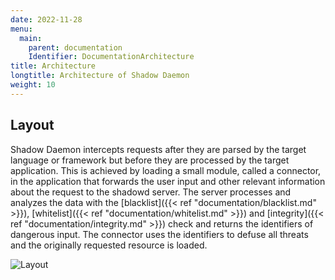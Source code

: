 ```yaml
---
date: 2022-11-28
menu:
  main:
    parent: documentation
    Identifier: DocumentationArchitecture
title: Architecture
longtitle: Architecture of Shadow Daemon
weight: 10
---
```


## Layout

Shadow Daemon intercepts requests after they are parsed by the target language or framework but before they are processed by the target application.
This is achieved by loading a small module, called a connector, in the application that forwards the user input and other relevant information about the request to the shadowd server.
The server processes and analyzes the data with the [blacklist]({{< ref "documentation/blacklist.md" >}}), [whitelist]({{< ref "documentation/whitelist.md" >}}) and [integrity]({{< ref "documentation/integrity.md" >}}) check and returns the identifiers of dangerous input.
The connector uses the identifiers to defuse all threats and the originally requested resource is loaded.

![Layout](/img/documentation/layout.svg)
